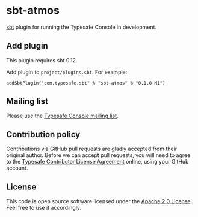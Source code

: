 sbt-atmos
=========

[sbt] plugin for running the Typesafe Console in development.


Add plugin
----------

This plugin requires sbt 0.12.

Add plugin to `project/plugins.sbt`. For example:

    addSbtPlugin("com.typesafe.sbt" % "sbt-atmos" % "0.1.0-M1")


Mailing list
------------

Please use the [Typesafe Console mailing list][email].


Contribution policy
-------------------

Contributions via GitHub pull requests are gladly accepted from their original
author. Before we can accept pull requests, you will need to agree to the
[Typesafe Contributor License Agreement][cla] online, using your GitHub account.


License
-------

This code is open source software licensed under the [Apache 2.0 License][apache].
Feel free to use it accordingly.


[sbt]: https://github.com/sbt/sbt
[console]: http://typesafe.com/platform/runtime/console
[email]: http://groups.google.com/group/typesafe-console
[cla]: http://www.typesafe.com/contribute/cla
[apache]: http://www.apache.org/licenses/LICENSE-2.0.html

